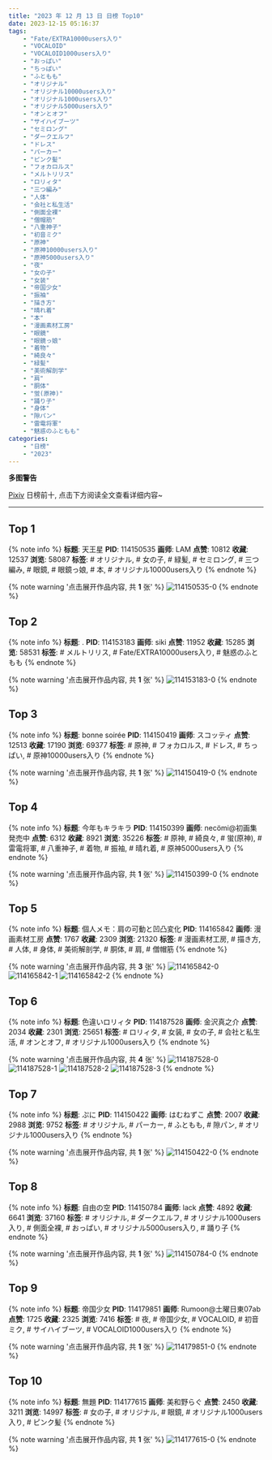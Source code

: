 ```yaml
---
title: "2023 年 12 月 13 日 日榜 Top10"
date: 2023-12-15 05:16:37
tags:
    - "Fate/EXTRA10000users入り"
    - "VOCALOID"
    - "VOCALOID1000users入り"
    - "おっぱい"
    - "ちっぱい"
    - "ふともも"
    - "オリジナル"
    - "オリジナル10000users入り"
    - "オリジナル1000users入り"
    - "オリジナル5000users入り"
    - "オンとオフ"
    - "サイハイブーツ"
    - "セミロング"
    - "ダークエルフ"
    - "ドレス"
    - "パーカー"
    - "ピンク髪"
    - "フォカロルス"
    - "メルトリリス"
    - "ロリィタ"
    - "三つ編み"
    - "人体"
    - "会社と私生活"
    - "側面全裸"
    - "僧帽筋"
    - "八重神子"
    - "初音ミク"
    - "原神"
    - "原神10000users入り"
    - "原神5000users入り"
    - "夜"
    - "女の子"
    - "女装"
    - "帝国少女"
    - "振袖"
    - "描き方"
    - "晴れ着"
    - "本"
    - "漫画素材工房"
    - "眼鏡"
    - "眼鏡っ娘"
    - "着物"
    - "綺良々"
    - "緑髪"
    - "美術解剖学"
    - "肩"
    - "胴体"
    - "蛍(原神)"
    - "踊り子"
    - "身体"
    - "隙パン"
    - "雷電将軍"
    - "魅惑のふともも"
categories:
    - "日榜"
    - "2023"
---
```


<i class="fa fa-triangle-exclamation"></i>**多图警告**<i class="fa fa-triangle-exclamation"></i>

[Pixiv](https://www.pixiv.net/) 日榜前十, 点击下方阅读全文查看详细内容~

<!-- more -->

---

## Top 1

{% note info %}
**标题**: 天王星
**PID**: 114150535 **画师**: LAM
**点赞**: 10812 **收藏**: 12537 **浏览**: 58087
**标签**: # オリジナル, # 女の子, # 緑髪, # セミロング, # 三つ編み, # 眼鏡, # 眼鏡っ娘, # 本, # オリジナル10000users入り
{% endnote %}

{% note warning '点击展开作品内容, 共 **1** 张' %}
![114150535-0](https://i.pixiv.re/img-original/img/2023/12/12/00/01/15/114150535_p0.jpg)
{% endnote %}

## Top 2

{% note info %}
**标题**: .
**PID**: 114153183 **画师**: siki
**点赞**: 11952 **收藏**: 15285 **浏览**: 58531
**标签**: # メルトリリス, # Fate/EXTRA10000users入り, # 魅惑のふともも
{% endnote %}

{% note warning '点击展开作品内容, 共 **1** 张' %}
![114153183-0](https://i.pixiv.re/img-original/img/2023/12/12/01/39/24/114153183_p0.jpg)
{% endnote %}

## Top 3

{% note info %}
**标题**: bonne soirée
**PID**: 114150419 **画师**: スコッティ
**点赞**: 12513 **收藏**: 17190 **浏览**: 69377
**标签**: # 原神, # フォカロルス, # ドレス, # ちっぱい, # 原神10000users入り
{% endnote %}

{% note warning '点击展开作品内容, 共 **1** 张' %}
![114150419-0](https://i.pixiv.re/img-original/img/2023/12/12/00/00/35/114150419_p0.jpg)
{% endnote %}

## Top 4

{% note info %}
**标题**: 今年もキラキラ
**PID**: 114150399 **画师**: necömi@初画集発売中
**点赞**: 6312 **收藏**: 8921 **浏览**: 35226
**标签**: # 原神, # 綺良々, # 蛍(原神), # 雷電将軍, # 八重神子, # 着物, # 振袖, # 晴れ着, # 原神5000users入り
{% endnote %}

{% note warning '点击展开作品内容, 共 **1** 张' %}
![114150399-0](https://i.pixiv.re/img-original/img/2023/12/12/00/00/30/114150399_p0.png)
{% endnote %}

## Top 5

{% note info %}
**标题**: 個人メモ：肩の可動と凹凸変化
**PID**: 114165842 **画师**: 漫画素材工房
**点赞**: 1767 **收藏**: 2309 **浏览**: 21320
**标签**: # 漫画素材工房, # 描き方, # 人体, # 身体, # 美術解剖学, # 胴体, # 肩, # 僧帽筋
{% endnote %}

{% note warning '点击展开作品内容, 共 **3** 张' %}
![114165842-0](https://i.pixiv.re/img-original/img/2023/12/12/17/30/06/114165842_p0.jpg)
![114165842-1](https://i.pixiv.re/img-original/img/2023/12/12/17/30/06/114165842_p1.jpg)
![114165842-2](https://i.pixiv.re/img-original/img/2023/12/12/17/30/06/114165842_p2.jpg)
{% endnote %}

## Top 6

{% note info %}
**标题**: 色違いロリィタ
**PID**: 114187528 **画师**: 金沢真之介
**点赞**: 2034 **收藏**: 2301 **浏览**: 25651
**标签**: # ロリィタ, # 女装, # 女の子, # 会社と私生活, # オンとオフ, # オリジナル1000users入り
{% endnote %}

{% note warning '点击展开作品内容, 共 **4** 张' %}
![114187528-0](https://i.pixiv.re/img-original/img/2023/12/13/12/08/41/114187528_p0.jpg)
![114187528-1](https://i.pixiv.re/img-original/img/2023/12/13/12/08/41/114187528_p1.jpg)
![114187528-2](https://i.pixiv.re/img-original/img/2023/12/13/12/08/41/114187528_p2.jpg)
![114187528-3](https://i.pixiv.re/img-original/img/2023/12/13/12/08/41/114187528_p3.jpg)
{% endnote %}

## Top 7

{% note info %}
**标题**: ぷに
**PID**: 114150422 **画师**: はむねずこ
**点赞**: 2007 **收藏**: 2988 **浏览**: 9752
**标签**: # オリジナル, # パーカー, # ふともも, # 隙パン, # オリジナル1000users入り
{% endnote %}

{% note warning '点击展开作品内容, 共 **1** 张' %}
![114150422-0](https://i.pixiv.re/img-original/img/2023/12/12/05/39/50/114150422_p0.jpg)
{% endnote %}

## Top 8

{% note info %}
**标题**: 自由の空
**PID**: 114150784 **画师**: lack
**点赞**: 4892 **收藏**: 6641 **浏览**: 37160
**标签**: # オリジナル, # ダークエルフ, # オリジナル1000users入り, # 側面全裸, # おっぱい, # オリジナル5000users入り, # 踊り子
{% endnote %}

{% note warning '点击展开作品内容, 共 **1** 张' %}
![114150784-0](https://i.pixiv.re/img-original/img/2023/12/12/00/05/03/114150784_p0.png)
{% endnote %}

## Top 9

{% note info %}
**标题**: 帝国少女
**PID**: 114179851 **画师**: Rumoon@土曜日東07ab
**点赞**: 1725 **收藏**: 2325 **浏览**: 7416
**标签**: # 夜, # 帝国少女, # VOCALOID, # 初音ミク, # サイハイブーツ, # VOCALOID1000users入り
{% endnote %}

{% note warning '点击展开作品内容, 共 **1** 张' %}
![114179851-0](https://i.pixiv.re/img-original/img/2023/12/13/01/25/05/114179851_p0.jpg)
{% endnote %}

## Top 10

{% note info %}
**标题**: 無題
**PID**: 114177615 **画师**: 美和野らぐ
**点赞**: 2450 **收藏**: 3211 **浏览**: 14997
**标签**: # 女の子, # オリジナル, # 眼鏡, # オリジナル1000users入り, # ピンク髪
{% endnote %}

{% note warning '点击展开作品内容, 共 **1** 张' %}
![114177615-0](https://i.pixiv.re/img-original/img/2023/12/13/00/02/50/114177615_p0.png)
{% endnote %}
